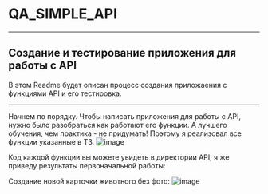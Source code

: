 # QA_SIMPLE_API
---
## Создание и тестирование приложения для работы с API

В этом Readme будет описан процесс создания приложаения с функциями API и его тестировка.

---
Начнем по порядку.
Чтобы написать приложения для работы с API, нужно было разобраться как работают его функции. А лучшего обучения, чем практика - не придумать!
Поэтому я реализовал все функции указанные в ТЗ.
![image](https://user-images.githubusercontent.com/71213226/145867856-542c5809-2e42-42f5-8fdf-6e70420dc145.png)

Код каждой функции вы можете увидеть в директории API, я же приведу результаты первоначальной работы:

Создание новой карточки животного без фото:
![image](https://user-images.githubusercontent.com/71213226/145868196-7cb564ba-2880-403e-a0aa-09bf49444403.png)

